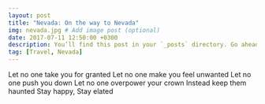```yaml
---
layout: post
title: "Nevada: On the way to Nevada"
img: nevada.jpg # Add image post (optional)
date: 2017-07-11 12:50:00 +0300
description: You’ll find this post in your `_posts` directory. Go ahead and edit it and re-build the site to see your changes. # Add post description (optional)
tag: [Travel, Nevada]
---
```

Let no one take you for granted
Let no one make you feel unwanted
Let no one push you down
Let no one overpower your crown
Instead keep them haunted
Stay happy, Stay elated